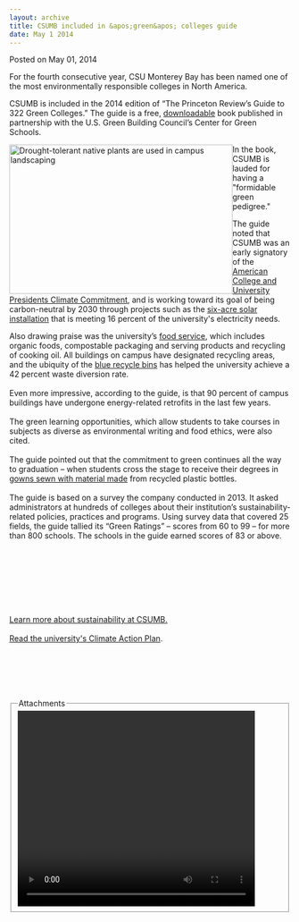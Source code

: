 ```yaml
---
layout: archive
title: CSUMB included in &apos;green&apos; colleges guide
date: May 1 2014
---
```





<span class="date">Posted on May 01, 2014    </span>
<p>For the fourth consecutive year, CSU Monterey Bay has been named
one of the most environmentally responsible colleges in North
America.</p>
<p>CSUMB is included in the 2014 edition of &#x201C;The Princeton Review&#x2019;s
Guide to 322 Green Colleges.&#x201D; The guide is a free, <a href="http://www.princetonreview.com/green-guide.aspx" rel="nofollow">downloadable</a> book published in partnership with the
U.S. Green Building Council&#x2019;s Center for Green Schools.</p>
<p><img alt="Drought-tolerant native plants are used in campus landscaping" src="http://news.csumb.edu/sites/default/files/65/attachments/news/images/wildflowers_on_campus.jpg" style="float:left; width:400px; height:267px"/></p>
<p>In the book, CSUMB is lauded for having a &quot;formidable green
pedigree.&quot;</p>
<p>The guide noted that CSUMB was an early signatory of the
<a href="http://www.presidentsclimatecommitment.org/about/commitment" rel="nofollow">American College and University Presidents Climate
Commitment</a>, and is working toward its goal of being
carbon-neutral by 2030 through projects such as the <a href="http://sustainability.csumb.edu/energy" rel="nofollow">six-acre
solar installation</a> that is meeting 16 percent of the
university&apos;s electricity needs.</p>
<p>Also drawing praise was the university&#x2019;s <a href="http://sustainability.csumb.edu/food-0" rel="nofollow">food
service</a>, which includes organic foods, compostable packaging
and serving products and recycling of cooking oil. All buildings on
campus have designated recycling areas, and the ubiquity of the
<a href="http://sustainability.csumb.edu/waste-and-recycling" rel="nofollow">blue recycle bins</a> has helped the university achieve
a 42 percent waste diversion rate.<br>
<br>
Even more impressive, according to the guide, is that 90 percent of
campus buildings have undergone energy-related retrofits in the
last few years.<br>
<br>
The green learning opportunities, which allow students to take
courses in subjects as diverse as environmental writing and food
ethics, were also cited.<br>
<br>
The guide pointed out that the commitment to green continues all
the way to graduation &#x2013; when students cross the stage to receive
their degrees in <a href="../../../2013/may/10/gowns-gone-green.html" rel="nofollow">gowns
sewn with material made</a> from recycled plastic bottles.<br>
<br>
The guide is based on a survey the company conducted in 2013. It
asked administrators at hundreds of colleges about their
institution&#x2019;s sustainability-related policies, practices and
programs. Using survey data that covered 25 fields, the guide
tallied its &#x201C;Green Ratings&#x201D; &#x2013; scores from 60 to 99 &#x2013; for more than
800 schools. The schools in the guide earned scores of 83 or
above.</br></br></br></br></br></br></br></br></p>
<p><a href="http://sustainability.csumb.edu" rel="nofollow">Learn
more about sustainability at CSUMB.</a><br>
<br>
<a href="https://docs.google.com/a/csumb.edu/file/d/0B4wzEOCjqf0cT0pKeS1ZRHB0UUU/edit" rel="nofollow">Read the university&apos;s Climate Action Plan</a>.<br>
<br>
&#xA0;</br></br></br></br></p>
<fieldset class="fieldgroup group-attachments">
<legend>Attachments</legend>
<div class="field field-type-emvideo field-field-attach-video">
<div class="field-items">
<div class="field-item odd">
<div class="emvideo emvideo-video emvideo-youtube">
<div class="emfield-emvideo emfield-emvideo-youtube">
<div id="emvideo-youtube-flash-wrapper-1">
<!--<object type="application/x-shockwave-flash" height="350" width="425" data="http://www.youtube.com/v/rjhpVNZADtY&amp;rel=0&amp;enablejsapi=1&amp;playerapiid=ytplayer&amp;fs=1" id="emvideo-youtube-flash-1">
          <param name="movie" value="http://www.youtube.com/v/rjhpVNZADtY&amp;rel=0&amp;enablejsapi=1&amp;playerapiid=ytplayer&amp;fs=1" />
          <param name="allowScriptAccess" value="sameDomain"/>
          <param name="quality" value="best"/>
          <param name="allowFullScreen" value="true"/>
          <param name="bgcolor" value="#FFFFFF"/>
          <param name="scale" value="noScale"/>
          <param name="salign" value="TL"/>
          <param name="FlashVars" value="playerMode=embedded" />
          <param name="wmode" value="transparent" />
        </object>-->
<video controls="" width="425" height="350">
<source src="http://r12---sn-o097zne6.googlevideo.com/videoplayback?sver=3&amp;ip=198.189.249.65&amp;ipbits=0&amp;mm=31&amp;itag=18&amp;expire=1422341966&amp;mt=1422320329&amp;fexp=900718,907263,916104,923368,927622,929821,930676,936121,9406392,941004,943917,947225,948124,952302,952605,952901,955301,957103,957105,957201,959701&amp;sparams=dur,id,initcwndbps,ip,ipbits,itag,mm,ms,mv,pl,ratebypass,source,upn,expire&amp;upn=oQ3e1Mb2PQA&amp;pl=23&amp;id=o-AD_-ok87O_-hgL4xrfprBteLMJzjsVc9wF1g_SjPduhW&amp;initcwndbps=4063750&amp;dur=25.890&amp;key=yt5&amp;signature=BEECF63E7D34C5C4FB402FAC5BE22DA38367D738.A92609199579DD9C85F1580BD5BF9A08333C1D40&amp;ms=au&amp;mv=m&amp;source=youtube&amp;ratebypass=yes&amp;name=rjhpVNZADtY" type="video/mp4"/></video></div>
</div>
</div>
</div>
</div>
</div>
</fieldset>





